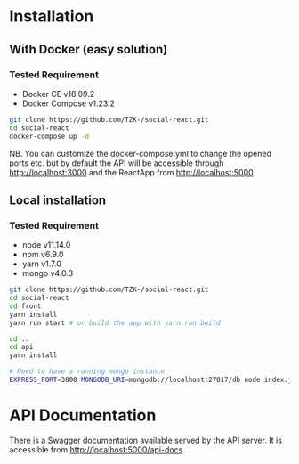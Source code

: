 # Installation

## With Docker (easy solution)
### Tested Requirement
- Docker CE v18.09.2
- Docker Compose v1.23.2

```sh
git clone https://github.com/TZK-/social-react.git
cd social-react
docker-compose up -d
```

NB. You can customize the docker-compose.yml to change the opened ports etc. but by default the API will be accessible through [http://localhost:3000](http://localhost:3000) and the ReactApp from [http://localhost:5000](http://localhost:5000)

## Local installation
### Tested Requirement
- node v11.14.0
- npm v6.9.0
- yarn v1.7.0
- mongo v4.0.3

```sh
git clone https://github.com/TZK-/social-react.git
cd social-react
cd front
yarn install
yarn run start # or build the app with yarn run build

cd ..
cd api
yarn install

# Need to have a running mongo instance
EXPRESS_PORT=3000 MONGODB_URI=mongodb://localhost:27017/db node index.js
```

# API Documentation
There is a Swagger documentation available served by the API server. It is accessible from 
[http://localhost:5000/api-docs](http://localhost:5000/api-docs)
